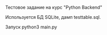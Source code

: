 Тестовое задание на курс "Python Backend"


Используется БД SQLite, дамп testtable.sql.

Запуск python3 main.py
